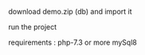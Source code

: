 <p>download demo.zip (db) and import it</p>
<p>run the project</p>
<p>requirements : php-7.3 or more mySql8</p>
